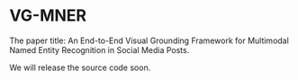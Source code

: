 # VG-MNER
The paper title: An End-to-End Visual Grounding Framework for Multimodal Named Entity Recognition in Social Media Posts.

We will release the source code soon.
